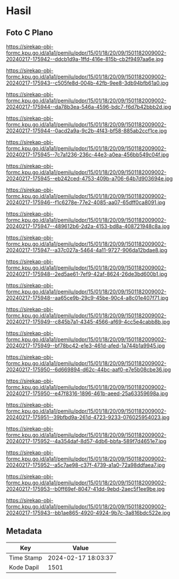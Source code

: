 # Hasil

## Foto C Plano

https://sirekap-obj-formc.kpu.go.id/a1a1/pemilu/pdpr/15/01/18/20/09/1501182009002-20240217-175942--ddcb1d9a-1ffd-416e-815b-cb2f9497aa6e.jpg

https://sirekap-obj-formc.kpu.go.id/a1a1/pemilu/pdpr/15/01/18/20/09/1501182009002-20240217-175943--c505fe8d-004b-42fb-9ee8-3db94bfb61a0.jpg

https://sirekap-obj-formc.kpu.go.id/a1a1/pemilu/pdpr/15/01/18/20/09/1501182009002-20240217-175944--da78b3ea-546a-4596-bdc7-f6d7b42bbb2d.jpg

https://sirekap-obj-formc.kpu.go.id/a1a1/pemilu/pdpr/15/01/18/20/09/1501182009002-20240217-175944--0acd2a9a-9c2b-4f43-bf58-885ab2ccf1ce.jpg

https://sirekap-obj-formc.kpu.go.id/a1a1/pemilu/pdpr/15/01/18/20/09/1501182009002-20240217-175945--7c7a1236-236c-44e3-a0ea-456bb549c04f.jpg

https://sirekap-obj-formc.kpu.go.id/a1a1/pemilu/pdpr/15/01/18/20/09/1501182009002-20240217-175945--eb242ced-4753-409b-a706-64b7d903694e.jpg

https://sirekap-obj-formc.kpu.go.id/a1a1/pemilu/pdpr/15/01/18/20/09/1501182009002-20240217-175946--f1c6278e-77e2-4085-aa07-65dff0ca8091.jpg

https://sirekap-obj-formc.kpu.go.id/a1a1/pemilu/pdpr/15/01/18/20/09/1501182009002-20240217-175947--489612b6-2d2a-4153-bd8a-408721948c8a.jpg

https://sirekap-obj-formc.kpu.go.id/a1a1/pemilu/pdpr/15/01/18/20/09/1501182009002-20240217-175947--a37c027a-5464-4a11-9727-906da12bdae8.jpg

https://sirekap-obj-formc.kpu.go.id/a1a1/pemilu/pdpr/15/01/18/20/09/1501182009002-20240217-175948--2ed5ae61-7ef9-42af-8624-26de3bd600b1.jpg

https://sirekap-obj-formc.kpu.go.id/a1a1/pemilu/pdpr/15/01/18/20/09/1501182009002-20240217-175948--aa65ce9b-29c9-45be-90c4-a8c01e407f71.jpg

https://sirekap-obj-formc.kpu.go.id/a1a1/pemilu/pdpr/15/01/18/20/09/1501182009002-20240217-175949--c845b7a1-4345-4566-af69-4cc5e4cabb8b.jpg

https://sirekap-obj-formc.kpu.go.id/a1a1/pemilu/pdpr/15/01/18/20/09/1501182009002-20240217-175949--bf78bc42-e1e3-461d-afed-1a744b1a9945.jpg

https://sirekap-obj-formc.kpu.go.id/a1a1/pemilu/pdpr/15/01/18/20/09/1501182009002-20240217-175950--6d669894-d62c-44bc-aaf0-e7e5b08cbe36.jpg

https://sirekap-obj-formc.kpu.go.id/a1a1/pemilu/pdpr/15/01/18/20/09/1501182009002-20240217-175950--e47f8316-1896-461b-aeed-25a63359698a.jpg

https://sirekap-obj-formc.kpu.go.id/a1a1/pemilu/pdpr/15/01/18/20/09/1501182009002-20240217-175951--39bfbd9a-261d-4723-9233-076025954023.jpg

https://sirekap-obj-formc.kpu.go.id/a1a1/pemilu/pdpr/15/01/18/20/09/1501182009002-20240217-175952--4a354daf-8d57-4db6-bbfa-589f7d4651e7.jpg

https://sirekap-obj-formc.kpu.go.id/a1a1/pemilu/pdpr/15/01/18/20/09/1501182009002-20240217-175952--a5c7ae98-c37f-4739-a1a0-72a98ddfaea7.jpg

https://sirekap-obj-formc.kpu.go.id/a1a1/pemilu/pdpr/15/01/18/20/09/1501182009002-20240217-175953--b0ff69ef-8047-41dd-9ebd-2aec5f1ee9be.jpg

https://sirekap-obj-formc.kpu.go.id/a1a1/pemilu/pdpr/15/01/18/20/09/1501182009002-20240217-175943--bb1ae865-4920-4924-9b7c-3a816bdc522e.jpg


## Metadata

| Key        | Value               |
| ---------- | ------------------- |
| Time Stamp | 2024-02-17 18:03:37 |
| Kode Dapil | 1501                |



